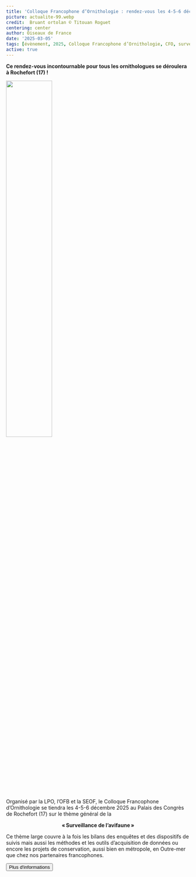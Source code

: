 ```yaml
---
title: 'Colloque Francophone d’Ornithologie : rendez-vous les 4-5-6 décembre 2025 !'
picture: actualite-99.webp
credit:  Bruant ortolan © Titouan Roguet
centering: center
author: Oiseaux de France
date: '2025-03-05'
tags: [évènement, 2025, Colloque Francophone d’Ornithologie, CFO, surveillance]
active: true
---
```


**Ce rendez-vous incontournable pour tous les ornithologues se déroulera à Rochefort (17) !**

<img class="InformativePagePicture" style="width: 50%" src="/news/actualite-99-STD.webp"/>
<span class="InformativePagePictureLegend"></span>

Organisé par la LPO, l’OFB et la SEOF, le Colloque Francophone d’Ornithologie se tiendra les 4-5-6 décembre 2025 au Palais des Congrès de Rochefort (17) sur le thème général de la

<p align="center"> <b>« Surveillance de l’avifaune »</b> </p>
 

Ce thème large couvre à la fois les bilans des enquêtes et des dispositifs de suivis mais aussi les méthodes et les outils d’acquisition de données ou encore les projets de conservation, aussi bien en métropole, en Outre-mer que chez nos partenaires francophones.

<button type="button" style="color: blue src=https://www.lpo.fr/la-lpo-en-actions/connaissance-des-especes-sauvages/colloque-francophone-d-ornithologie-2025;">Plus d'informations</button>
